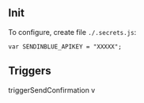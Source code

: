 ## Init

To configure, create file ``./.secrets.js``:
```
var SENDINBLUE_APIKEY = "XXXXX";
```

## Triggers

triggerSendConfirmation
	v

